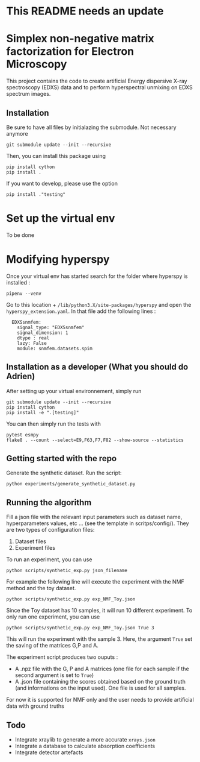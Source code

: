 # This README needs an update

# Simplex non-negative matrix factorization for Electron Microscopy
This project contains the code to create artificial Energy dispersive X-ray spectroscopy (EDXS) data and to perform hyperspectral unmixing on EDXS spectrum images.


## Installation
Be sure to have all files by initialazing the submodule. Not necessary anymore
```
git submodule update --init --recursive
```

Then, you can install this package using
```
pip install cython
pip install .
```

If you want to develop, please use the option
```
pip install ."testing" 
```

# Set up the virtual env

To be done

# Modifying hyperspy 

Once your virtual env has started search for the folder where hyperspy is installed : 
```
pipenv --venv
```

Go to this location + ``/lib/python3.X/site-packages/hyperspy`` and open the ``hyperspy_extension.yaml``.
In that file add the following lines : 
```
  EDXSsnmfem:
    signal_type: "EDXSsnmfem"
    signal_dimension: 1
    dtype : real
    lazy: False
    module: snmfem.datasets.spim
```


## Installation as a developer (What you should do Adrien)
After setting up your virtual environnement, simply run 
```
git submodule update --init --recursive
pip install cython
pip install -e ".[testing]"
```

You can then simply run the tests with 
```
pytest esmpy
flake8 . --count --select=E9,F63,F7,F82 --show-source --statistics
```

## Getting started with the repo
Generate the synthetic dataset. Run the script:
```
python experiments/generate_synthetic_dataset.py
```

## Running the algorithm
Fill a json file with the relevant input parameters such as dataset name, hyperparameters values, etc ... (see the template in scritps/config/). They are two types of configuration files:
1. Dataset files
2. Experiment files

To run an experiment, you can use 
```
python scripts/synthetic_exp.py json_filename
```
For example the following line will execute the experiment with the NMF method and the toy dataset.
```
python scripts/synthetic_exp.py exp_NMF_Toy.json
```
Since the Toy dataset has 10 samples, it will run 10 different experiment. To only run one experiment, you can use
```
python scripts/synthetic_exp.py exp_NMF_Toy.json True 3
```
This will run the experiment with the sample 3. Here, the argument `True` set the saving of the matrices G,P and A.

The experiment script produces two ouputs : 
* A .npz file with the G, P and A matrices (one file for each sample if the second argument is set to `True`)
* A .json file containing the scores obtained based on the ground truth (and informations on the input used). One file is used for all samples.


For now it is supported for NMF only and the user needs to provide artificial data with ground truths

## Todo
* Integrate xraylib to generate a more accurate `xrays.json`
* Integrate a database to calculate absorption coefficients
* Integrate detector artefacts 

